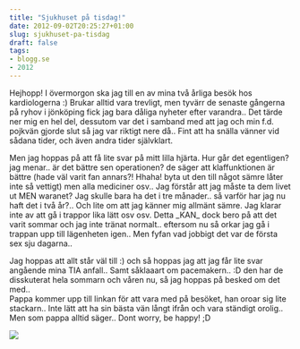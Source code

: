 ```yaml
---
title: "Sjukhuset på tisdag!"
date: 2012-09-02T20:25:27+01:00
slug: sjukhuset-pa-tisdag
draft: false
tags:
- blogg.se
- 2012
---
```

Hejhopp! I övermorgon ska jag till en av mina två årliga besök hos kardiologerna :) Brukar alltid vara trevligt, men tyvärr de senaste gångerna på ryhov i jönköping fick jag bara dåliga nyheter efter varandra.. Det tärde ner mig en hel del, dessutom var det i samband med att jag och min f.d. pojkvän gjorde slut så jag var riktigt nere då.. Fint att ha snälla vänner vid sådana tider, och även andra tider självklart.  
  
Men jag hoppas på att få lite svar på mitt lilla hjärta. Hur går det egentligen? jag menar.. är det bättre sen operationen? de säger att klaffunktionen är bättre (hade väl varit fan annars?! Hhaha! byta ut den till något sämre låter inte så vettigt) men alla mediciner osv.. Jag förstår att jag måste ta dem livet ut MEN waranet? Jag skulle bara ha det i tre månader.. så varför har jag nu haft det i två år?.. Och lite om att jag känner mig allmänt sämre. Jag klarar inte av att gå i trappor lika lätt osv osv. Detta \_KAN\_ dock bero på att det varit sommar och jag inte tränat normalt.. eftersom nu så orkar jag gå i trappan upp till lägenheten igen.. Men fyfan vad jobbigt det var de första sex sju dagarna..  
  
Jag hoppas att allt står väl till :) och så hoppas jag att jag får lite svar angående mina TIA anfall.. Samt såklaaart om pacemakern.. :D den har de disskuterat hela sommarn och våren nu, så jag hoppas på besked om det med..  
Pappa kommer upp till linkan för att vara med på besöket, han oroar sig lite stackarn.. Inte lätt att ha sin bästa vän långt ifrån och vara ständigt orolig..  
Men som pappa alltid säger.. Dont worry, be happy! ;D  
  
![](/assets/images/blogg.se/favoritennn_5043a4919606ee47bb00477f.png)